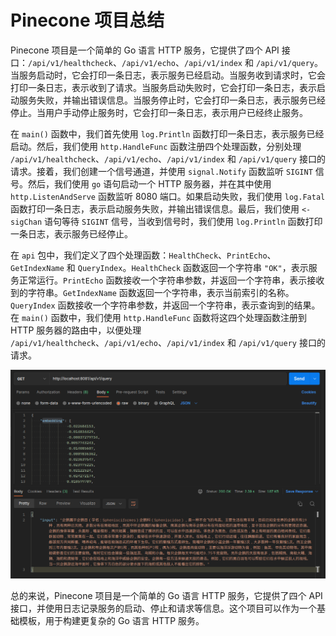 # Pinecone 项目总结

Pinecone 项目是一个简单的 Go 语言 HTTP 服务，它提供了四个 API 接口：`/api/v1/healthcheck`、`/api/v1/echo`、`/api/v1/index` 和 `/api/v1/query`。当服务启动时，它会打印一条日志，表示服务已经启动。当服务收到请求时，它会打印一条日志，表示收到了请求。当服务启动失败时，它会打印一条日志，表示启动服务失败，并输出错误信息。当服务停止时，它会打印一条日志，表示服务已经停止。当用户手动停止服务时，它会打印一条日志，表示用户已经终止服务。

在 `main()` 函数中，我们首先使用 `log.Println` 函数打印一条日志，表示服务已经启动。然后，我们使用 `http.HandleFunc` 函数注册四个处理函数，分别处理 `/api/v1/healthcheck`、`/api/v1/echo`、`/api/v1/index` 和 `/api/v1/query` 接口的请求。接着，我们创建一个信号通道，并使用 `signal.Notify` 函数监听 `SIGINT` 信号。然后，我们使用 `go` 语句启动一个 HTTP 服务器，并在其中使用 `http.ListenAndServe` 函数监听 8080 端口。如果启动失败，我们使用 `log.Fatal` 函数打印一条日志，表示启动服务失败，并输出错误信息。最后，我们使用 `<-sigChan` 语句等待 `SIGINT` 信号，当收到信号时，我们使用 `log.Println` 函数打印一条日志，表示服务已经停止。

在 `api` 包中，我们定义了四个处理函数：`HealthCheck`、`PrintEcho`、`GetIndexName` 和 `QueryIndex`。`HealthCheck` 函数返回一个字符串 `"OK"`，表示服务正常运行。`PrintEcho` 函数接收一个字符串参数，并返回一个字符串，表示接收到的字符串。`GetIndexName` 函数返回一个字符串，表示当前索引的名称。`QueryIndex` 函数接收一个字符串参数，并返回一个字符串，表示查询到的结果。在 `main()` 函数中，我们使用 `http.HandleFunc` 函数将这四个处理函数注册到 HTTP 服务器的路由中，以便处理 `/api/v1/healthcheck`、`/api/v1/echo`、`/api/v1/index` 和 `/api/v1/query` 接口的请求。

![Query Index](./images/e787ff940e7db189e1a09f502a0e381b.png)

总的来说，Pinecone 项目是一个简单的 Go 语言 HTTP 服务，它提供了四个 API 接口，并使用日志记录服务的启动、停止和请求等信息。这个项目可以作为一个基础模板，用于构建更复杂的 Go 语言 HTTP 服务。
